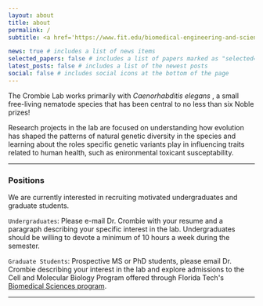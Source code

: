 ```yaml
---
layout: about
title: about
permalink: /
subtitle: <a href='https://www.fit.edu/biomedical-engineering-and-science/'>Department of Biomedical Engineering and Sciences</a>

news: true # includes a list of news items
selected_papers: false # includes a list of papers marked as "selected={true}"
latest_posts: false # includes a list of the newest posts
social: false # includes social icons at the bottom of the page
---
```


The Crombie Lab works primarily with <i>Caenorhabditis elegans </i>, a small free-living nematode species that has been central to no less than six Noble prizes!

Research projects in the lab are focused on understanding how evolution has shaped the patterns of natural genetic diversity in the species and learning about the roles specific genetic variants play in influencing traits related to human health, such as enironmental toxicant susceptability.

---

### Positions

We are currently interested in recruiting motivated undergraduates and graduate students.

`Undergraduates`: Please e-mail Dr. Crombie with your resume and a paragraph describing your specific interest in the lab. Undergraduates should be willing to devote a minimum of 10 hours a week during the semester.

`Graduate Students`: Prospective MS or PhD students, please email Dr. Crombie describing your interest in the lab and explore admissions to the Cell and Molecular Biology Program offered through Florida Tech's [Biomedical Sciences program](https://www.fit.edu/biomedical-engineering-and-science/biomedical-science/). 

---
